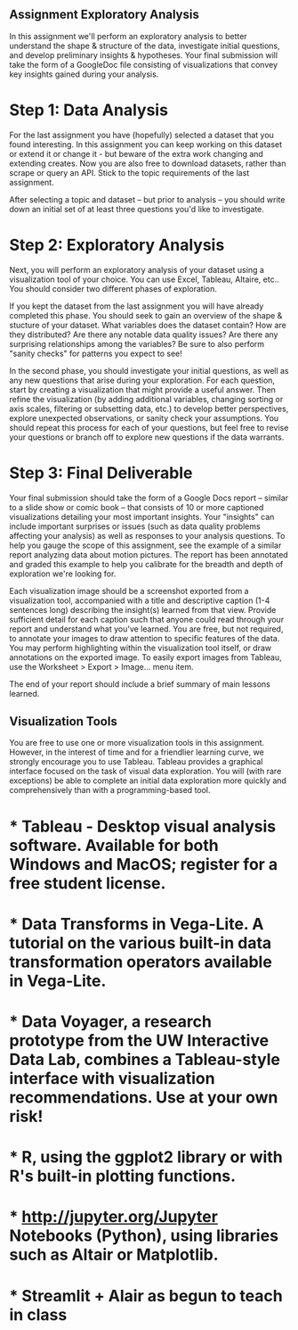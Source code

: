 ## Assignment Exploratory Analysis

In this assignment we'll perform an exploratory analysis to better understand the shape & structure of the data, investigate initial questions, and develop preliminary insights & hypotheses. Your final submission will take the form of a GoogleDoc file consisting of visualizations that convey key insights gained during your analysis.

# Step 1: Data Analysis
For the last assignment you have (hopefully) selected a dataset that you found interesting. In this assignment you can keep working on this dataset or extend it or change it - but beware of the extra work changing and extending creates. Now you are also free to download datasets, rather than scrape or query an API. Stick to the topic requirements of the last assignment.

After selecting a topic and dataset – but prior to analysis – you should write down an initial set of at least three questions you'd like to investigate.

# Step 2: Exploratory Analysis
Next, you will perform an exploratory analysis of your dataset using a visualization tool of your choice. You can use Excel, Tableau, Altaire, etc.. You should consider two different phases of exploration.

If you kept the dataset from the last assignment you will have already completed this phase. You should seek to gain an overview of the shape & stucture of your dataset. What variables does the dataset contain? How are they distributed? Are there any notable data quality issues? Are there any surprising relationships among the variables? Be sure to also perform "sanity checks" for patterns you expect to see!

In the second phase, you should investigate your initial questions, as well as any new questions that arise during your exploration. For each question, start by creating a visualization that might provide a useful answer. Then refine the visualization (by adding additional variables, changing sorting or axis scales, filtering or subsetting data, etc.) to develop better perspectives, explore unexpected observations, or sanity check your assumptions. You should repeat this process for each of your questions, but feel free to revise your questions or branch off to explore new questions if the data warrants.

# Step 3: Final Deliverable
Your final submission should take the form of a Google Docs report – similar to a slide show or comic book – that consists of 10 or more captioned visualizations detailing your most important insights. Your "insights" can include important surprises or issues (such as data quality problems affecting your analysis) as well as responses to your analysis questions. To help you gauge the scope of this assignment, see the example of a similar report analyzing data about motion pictures. The report has been annotated and graded this example to help you calibrate for the breadth and depth of exploration we're looking for.

Each visualization image should be a screenshot exported from a visualization tool, accompanied with a title and descriptive caption (1-4 sentences long) describing the insight(s) learned from that view. Provide sufficient detail for each caption such that anyone could read through your report and understand what you've learned. You are free, but not required, to annotate your images to draw attention to specific features of the data. You may perform highlighting within the visualization tool itself, or draw annotations on the exported image. To easily export images from Tableau, use the Worksheet > Export > Image... menu item.

The end of your report should include a brief summary of main lessons learned.

## Visualization Tools
You are free to use one or more visualization tools in this assignment. However, in the interest of time and for a friendlier learning curve, we strongly encourage you to use Tableau. Tableau provides a graphical interface focused on the task of visual data exploration. You will (with rare exceptions) be able to complete an initial data exploration more quickly and comprehensively than with a programming-based tool.

# * Tableau - Desktop visual analysis software. Available for both Windows and MacOS; register for a free student license.
# * Data Transforms in Vega-Lite. A tutorial on the various built-in data transformation operators available in Vega-Lite.
# * Data Voyager, a research prototype from the UW Interactive Data Lab, combines a Tableau-style interface with visualization recommendations. Use at your own  risk!
# * R, using the ggplot2 library or with R's built-in plotting functions.
# * http://jupyter.org/Jupyter Notebooks (Python), using libraries such as Altair or Matplotlib.
# * Streamlit + Alair as begun to teach in class
